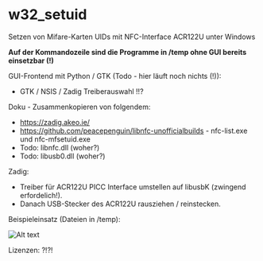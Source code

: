 # w32_setuid
Setzen von Mifare-Karten UIDs mit NFC-Interface ACR122U unter Windows

**Auf der Kommandozeile sind die Programme in /temp ohne GUI bereits einsetzbar (!)**

GUI-Frontend mit Python / GTK (Todo - hier läuft noch nichts (!)):
* GTK / NSIS / Zadig Treiberauswahl !!?

Doku - Zusammenkopieren von folgendem:
* https://zadig.akeo.ie/
* https://github.com/peacepenguin/libnfc-unofficialbuilds - nfc-list.exe und nfc-mfsetuid.exe
* Todo: libnfc.dll (woher?)
* Todo: libusb0.dll (woher?)

Zadig:
* Treiber für ACR122U PICC Interface umstellen auf libusbK (zwingend erfordelich!). 
* Danach USB-Stecker des ACR122U rausziehen / reinstecken.

Beispieleinsatz (Dateien in /temp):

![Alt text](https://github.com/mongoq/wsetuid/blob/master/temp/example_use.png?raw=true "Usage")
 
 Lizenzen: ?!?!
